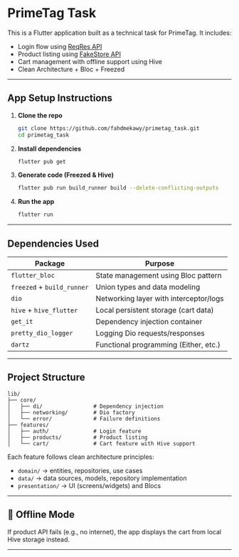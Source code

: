 # PrimeTag Task

This is a Flutter application built as a technical task for PrimeTag. It includes:

-  Login flow using [ReqRes API](https://reqres.in)
-  Product listing using [FakeStore API](https://fakestoreapi.com)
-  Cart management with offline support using Hive
-  Clean Architecture + Bloc + Freezed

---

##  App Setup Instructions

1. **Clone the repo**
   ```bash
   git clone https://github.com/fahdmekawy/primetag_task.git
   cd primetag_task
   ```

2. **Install dependencies**
   ```bash
   flutter pub get
   ```

3. **Generate code (Freezed & Hive)**
   ```bash
   flutter pub run build_runner build --delete-conflicting-outputs
   ```

4. **Run the app**
   ```bash
   flutter run
   ```

---

##  Dependencies Used

| Package                    | Purpose                                |
|----------------------------|----------------------------------------|
| `flutter_bloc`             | State management using Bloc pattern    |
| `freezed` + `build_runner` | Union types and data modeling          |
| `dio`                      | Networking layer with interceptor/logs |
| `hive` + `hive_flutter`    | Local persistent storage (cart data)   |
| `get_it`                   | Dependency injection container         |
| `pretty_dio_logger`        | Logging Dio requests/responses         |
| `dartz`                    | Functional programming (Either, etc.)  |

---

##  Project Structure

```
lib/
├── core/
│   ├── di/                # Dependency injection
│   ├── networking/        # Dio factory
│   └── error/             # Failure definitions
├── features/
│   ├── auth/              # Login feature
│   ├── products/          # Product listing
│   └── cart/              # Cart feature with Hive support
```

Each feature follows clean architecture principles:

- `domain/` → entities, repositories, use cases
- `data/` → data sources, models, repository implementation
- `presentation/` → UI (screens/widgets) and Blocs

---

## 📡 Offline Mode

If product API fails (e.g., no internet), the app displays the cart from local Hive storage instead.

---


